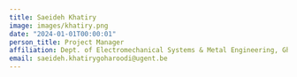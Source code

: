 ```yaml
---
title: Saeideh Khatiry
image: images/khatiry.png
date: "2024-01-01T00:00:01"
person_title: Project Manager
affiliation: Dept. of Electromechanical Systems & Metal Engineering, Ghent university
email: saeideh.khatirygoharoodi@ugent.be
---
```


